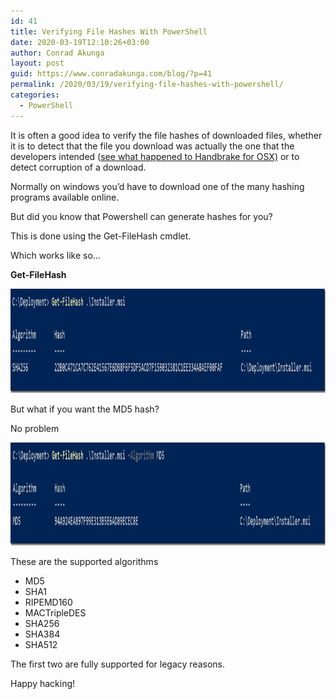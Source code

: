 ```yaml
---
id: 41
title: Verifying File Hashes With PowerShell
date: 2020-03-19T12:10:26+03:00
author: Conrad Akunga
layout: post
guid: https://www.conradakunga.com/blog/?p=41
permalink: /2020/03/19/verifying-file-hashes-with-powershell/
categories:
  - PowerShell
---
```

It is often a good idea to verify the file hashes of downloaded files, whether it is to detect that the file you download was actually the one that the developers intended ([see what happened to Handbrake for OSX)](https://www.extremetech.com/computing/249070-handbrake-download-mirror-compromised-macos-malware) or to detect corruption of a download.

Normally on windows you’d have to download one of the many hashing programs available online.

But did you know that Powershell can generate hashes for you?

This is done using the Get-FileHash cmdlet.

Which works like so…

**Get-FileHash <filename>**

[<img width="1349" height="167" title="Hash" style="display: inline; background-image: none;" alt="Hash" src="images/2020/03/Hash_thumb.png" border="0" />](images/2020/03/Hash.png)

But what if you want the MD5 hash?

No problem

[<img width="1357" height="165" title="Hash 2" style="display: inline; background-image: none;" alt="Hash 2" src="images/2020/03/Hash-2_thumb.png" border="0" />](images/2020/03/Hash-2.png)

These are the supported algorithms

  * MD5
  * SHA1
  * RIPEMD160
  * MACTripleDES
  * SHA256
  * SHA384
  * SHA512

The first two are fully supported for legacy reasons.

Happy hacking!